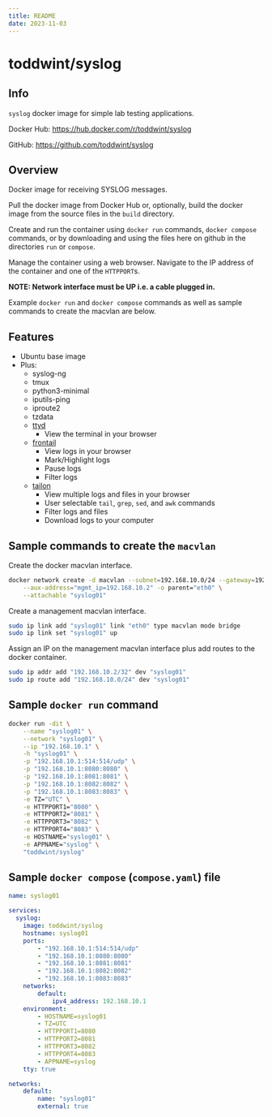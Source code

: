 ```yaml
---
title: README
date: 2023-11-03
---
```


# toddwint/syslog


## Info

`syslog` docker image for simple lab testing applications.

Docker Hub: <https://hub.docker.com/r/toddwint/syslog>

GitHub: <https://github.com/toddwint/syslog>


## Overview

Docker image for receiving SYSLOG messages.

Pull the docker image from Docker Hub or, optionally, build the docker image from the source files in the `build` directory.

Create and run the container using `docker run` commands, `docker compose` commands, or by downloading and using the files here on github in the directories `run` or `compose`.

Manage the container using a web browser. Navigate to the IP address of the container and one of the `HTTPPORT`s.

**NOTE: Network interface must be UP i.e. a cable plugged in.**

Example `docker run` and `docker compose` commands as well as sample commands to create the macvlan are below.


## Features

- Ubuntu base image
- Plus:
  - syslog-ng
  - tmux
  - python3-minimal
  - iputils-ping
  - iproute2
  - tzdata
  - [ttyd](https://github.com/tsl0922/ttyd)
    - View the terminal in your browser
  - [frontail](https://github.com/mthenw/frontail)
    - View logs in your browser
    - Mark/Highlight logs
    - Pause logs
    - Filter logs
  - [tailon](https://github.com/gvalkov/tailon)
    - View multiple logs and files in your browser
    - User selectable `tail`, `grep`, `sed`, and `awk` commands
    - Filter logs and files
    - Download logs to your computer


## Sample commands to create the `macvlan`

Create the docker macvlan interface.

```bash
docker network create -d macvlan --subnet=192.168.10.0/24 --gateway=192.168.10.254 \
    --aux-address="mgmt_ip=192.168.10.2" -o parent="eth0" \
    --attachable "syslog01"
```

Create a management macvlan interface.

```bash
sudo ip link add "syslog01" link "eth0" type macvlan mode bridge
sudo ip link set "syslog01" up
```

Assign an IP on the management macvlan interface plus add routes to the docker container.

```bash
sudo ip addr add "192.168.10.2/32" dev "syslog01"
sudo ip route add "192.168.10.0/24" dev "syslog01"
```


## Sample `docker run` command

```bash
docker run -dit \
    --name "syslog01" \
    --network "syslog01" \
    --ip "192.168.10.1" \
    -h "syslog01" \
    -p "192.168.10.1:514:514/udp" \
    -p "192.168.10.1:8080:8080" \
    -p "192.168.10.1:8081:8081" \
    -p "192.168.10.1:8082:8082" \
    -p "192.168.10.1:8083:8083" \
    -e TZ="UTC" \
    -e HTTPPORT1="8080" \
    -e HTTPPORT2="8081" \
    -e HTTPPORT3="8082" \
    -e HTTPPORT4="8083" \
    -e HOSTNAME="syslog01" \
    -e APPNAME="syslog" \
    "toddwint/syslog"
```


## Sample `docker compose` (`compose.yaml`) file

```yaml
name: syslog01

services:
  syslog:
    image: toddwint/syslog
    hostname: syslog01
    ports:
        - "192.168.10.1:514:514/udp"
        - "192.168.10.1:8080:8080"
        - "192.168.10.1:8081:8081"
        - "192.168.10.1:8082:8082"
        - "192.168.10.1:8083:8083"
    networks:
        default:
            ipv4_address: 192.168.10.1
    environment:
        - HOSTNAME=syslog01
        - TZ=UTC
        - HTTPPORT1=8080
        - HTTPPORT2=8081
        - HTTPPORT3=8082
        - HTTPPORT4=8083
        - APPNAME=syslog
    tty: true

networks:
    default:
        name: "syslog01"
        external: true
```
